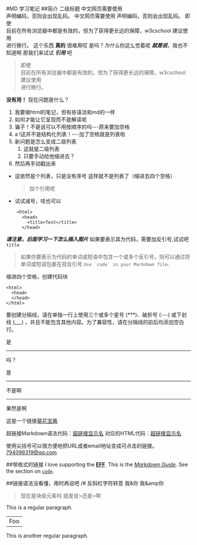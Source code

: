 #MD 学习笔记
##简介 二级标题
中文网页需要使用 <br> 声明编码，否则会出现乱码。
中文网页需要使用 <meta charset="utf-8"> 声明编码，否则会出现乱码。
即使 <br> 目前在所有浏览器中都是有效的，但为了获得更长远的保障，w3cschool 建议使用 <br />进行换行。
这个东西 **真的** 很难用哎
是吗？*为什么*你这么觉着呢
***就是说***，我也不知道啊
那我们来试试 ***引用*** 吧
> 即使 <br> 目前在所有浏览器中都是有效的，但为了获得更长远的保障，w3cschool 建议使用 <br />进行换行。

**没有用！**
现在问题是什么？
1. 我要做html的笔记，但有些语法和md的一样
2. 如何才能让它呈现而不是解读呢
8. 骗子！不是说可以不用按顺序的吗---原来要加空格
1. a !这并不是结构化列表！---加了空格就是列表啦
4. 新问题是怎么变成二级列表
   1. 这就是二级列表
   2. 只要手动给他缩进去？
4. 然后再手动戳出来   

+ 这依然是个列表，只是没有序号
    这样就不是列表了（缩进去四个空格）
    >加个引用呢
- 试试减号，哇也可以
>> 
        <html>
          <head>
            <title>Test</title>
          </head>
***请注意，后面学习一下怎么插入图片***
如果要表示其为代码，需要加反引号,试试吧 `title`
>如果你要表示为代码的单词或短语中包含一个或多个反引号，则可以通过将单词或短语包裹在双反引号
``Use `code` in your Markdown file.``

缩进四个空格，创建代码块

    <html>
      <head>
      </head>
    </html>

要创建分隔线，请在单独一行上使用三个或多个星号 (***)、破折号 (---) 或下划线 (___) ，并且不能包含其他内容。为了兼容性，请在分隔线的前后均添加空白行。

是

***

吗？

是

___   

不是啊

---

果然是啊

这是一个链接[葵花宝典](https://baike.baidu.com/item/%E8%91%B5%E8%8A%B1%E5%AE%9D%E5%85%B8/69672 "最好的葵花宝典")

超链接Markdown语法代码：[超链接显示名](超链接地址 "超链接title")
对应的HTML代码：<a href="超链接地址" title="超链接title">超链接显示名</a>

使用尖括号可以很方便地把URL或者email地址变成可点击的链接。
<794098319@qq.com>

##带格式的链接
I love supporting the **[EFF](https://eff.org)**.
This is the *[Markdown Guide](https://www.markdownguide.org)*.
See the section on [`code`](#code).

##链接语法没看懂，用时再说吧
/# 反斜杠字符转意
我&你  我&amp你
>现在是块级元素吗
就是说>还是>啊

This is a regular paragraph.

<table>
    <tr>
        <td>Foo</td>
    </tr>
</table>

This is another regular paragraph.